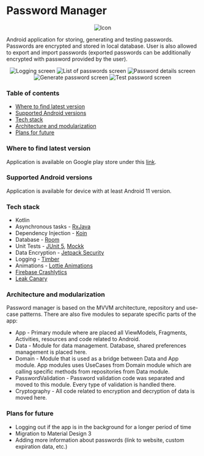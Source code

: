 # Password Manager

<p align="center">
<img src="images/background.png" alt="Icon">
</p>

Android application for storing, generating and testing passwords. Passwords are encrypted and stored in local database. User is also allowed to export and import passwords (exported passwords can be additionally encrypted with password provided by the user).

<p align="center">
<img src="images/logging_screen.png" alt="Logging screen">
<img src="images/password_list.png" alt="List of passwords screen">
<img src="images/password_details.png" alt="Password details screen">
<img src="images/generate_password.png" alt="Generate password screen">
<img src="images/test_password.png" alt="Test password screen">
</p>

### Table of contents
* [Where to find latest version](#where-to-find-latest-version)
* [Supported Android versions](#supported-android-versions)
* [Tech stack](#tech-stack)
* [Architecture and modularization](#architecture-and-modularization)
* [Plans for future](#plans-for-future)

### Where to find latest version

Application is available on Google play store under this [link](https://play.google.com/store/apps/details?id=com.mateuszholik.passwordgenerator).

### Supported Android versions

Application is available for device with at least Android 11 version.

### Tech stack

* Kotlin
* Asynchronous tasks - [RxJava](https://github.com/ReactiveX/RxJava)
* Dependency Injection - [Koin](https://insert-koin.io/)
* Database - [Room](https://developer.android.com/training/data-storage/room)
* Unit Tests - [JUnit 5](https://junit.org/junit5/), [Mockk](https://mockk.io/)
* Data Encryption - [Jetpack Security](https://developer.android.com/jetpack/androidx/releases/security)
* Logging - [Timber](https://github.com/JakeWharton/timber)
* Animations - [Lottie Animations](https://airbnb.design/lottie/)
* [Firebase Crashlytics](https://firebase.google.com/docs/crashlytics?hl=pl)
* [Leak Canary](https://square.github.io/leakcanary/)

### Architecture and modularization

Password manager is based on the MVVM architecture, repository and use-case patterns. 
There are also five modules to separate specific parts of the app:

* App - Primary module where are placed all ViewModels, Fragments, Activities, resources and code related to Android.
* Data - Module for data management. Database, shared preferences management is placed here.
* Domain - Module that is used as a bridge between Data and App module. App modules uses UseCases from Domain module which are calling specific methods from repositories from Data module.
* PasswordValidation - Password validation code was separated and moved to this module. Every type of validation is handled there.
* Cryptography - All code related to encryption and decryption of data is moved here.

### Plans for future

* Logging out if the app is in the background for a longer period of time
* Migration to Material Design 3
* Adding more information about passwords (link to website, custom expiration data, etc.)
